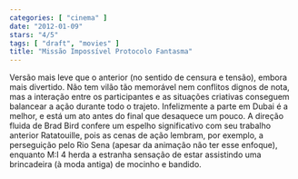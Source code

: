 ```yaml
---
categories: [ "cinema" ]
date: "2012-01-09"
stars: "4/5"
tags: [ "draft", "movies" ]
title: "Missão Impossível Protocolo Fantasma"
---
```

Versão mais leve que o anterior (no sentido de censura e tensão), embora
mais divertido. Não tem vilão tão memorável nem conflitos dignos de
nota, mas a interação entre os participantes e as situações criativas
conseguem balancear a ação durante todo o trajeto. Infelizmente a parte
em Dubai é a melhor, e está um ato antes do final que desaquece um
pouco. A direção fluida de Brad Bird confere um espelho significativo
com seu trabalho anterior Ratatouille, pois as cenas de ação lembram,
por exemplo, a perseguição pelo Rio Sena (apesar da animação não
ter esse enfoque), enquanto M:I 4 herda a estranha sensação de estar
assistindo uma brincadeira (à moda antiga) de mocinho e bandido.

